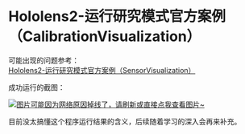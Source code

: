 # Hololens2-运行研究模式官方案例（CalibrationVisualization）

可能出现的问题参考：[Hololens2-运行研究模式官方案例（SensorVisualization）](./Hololens2-运行研究模式官方案例（SensorVisualization）.md)

成功运行的截图：

[![图片可能因为网络原因掉线了，请刷新或直接点我查看图片~](https://cdn.jsdelivr.net/gh/ylsislove/image-home/test/20210304140755.jpg)](https://cdn.jsdelivr.net/gh/ylsislove/image-home/test/20210304140755.jpg)

目前没太搞懂这个程序运行结果的含义，后续随着学习的深入会再来补充。
